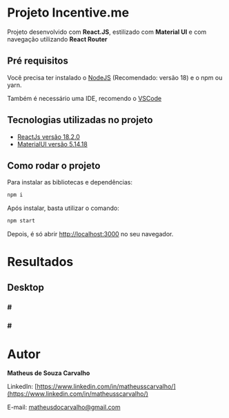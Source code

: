 # Projeto Incentive.me

<div align="center">

</div>

Projeto desenvolvido com <strong>React.JS</strong>, estilizado com <strong>Material UI</strong> e com navegação utilizando <strong>React Router</strong>

## Pré requisitos

Você precisa ter instalado o [NodeJS](https://nodejs.org/) (Recomendado: versão 18) e o npm ou yarn.

Também é necessário uma IDE, recomendo o [VSCode](https://code.visualstudio.com/)

## Tecnologias utilizadas no projeto

- [ReactJs versão 18.2.0](https://pt-br.legacy.reactjs.org)
- [MaterialUI versão 5.14.18](https://mui.com/material-ui/)

## Como rodar o projeto

Para instalar as bibliotecas e dependências:

```bash
npm i
```

Após instalar, basta utilizar o comando:

```bash
npm start
```

Depois, é só abrir [http://localhost:3000](http://localhost:3000) no seu navegador.

# Resultados

## Desktop

<b><h3>#</h3></b>

<div align="center">

</div>

<b><h3>#</h3></b>

<div align="center">

</div>

<div align="center">

</div>

# Autor

<b>Matheus de Souza Carvalho</b>

LinkedIn:
[https://www.linkedin.com/in/matheusscarvalho/](https://www.linkedin.com/in/matheusscarvalho/)

E-mail:
matheusdocarvalho@gmail.com

</div>
